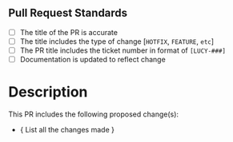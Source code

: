 ## Pull Request Standards

- [ ] The title of the PR is accurate
- [ ] The title includes the type of change [`HOTFIX`, `FEATURE`, `etc`]  
- [ ] The PR title includes the ticket number in format of `[LUCY-###]`
- [ ] Documentation is updated to reflect change

# Description

This PR includes the following proposed change(s):

- { List all the changes made }
